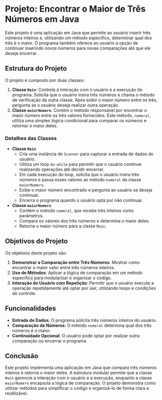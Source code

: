 <h1>Projeto: Encontrar o Maior de Três Números em Java</h1>

<p>Este projeto é uma aplicação em Java que permite ao usuário inserir três números inteiros e, utilizando um método específico, determinar qual dos três é o maior. O programa também oferece ao usuário a opção de continuar inserindo novos números para novas comparações até que ele deseje encerrar.</p>

<h2>Estrutura do Projeto</h2>

<p>O projeto é composto por duas classes:</p>

<ol>
    <li><strong>Classe <code>Main</code></strong>: Controla a interação com o usuário e a execução do programa. Solicita que o usuário insira três números e chama o método de verificação da outra classe. Após exibir o maior número entre os três, pergunta se o usuário deseja realizar outra operação.</li>
    <li><strong>Classe <code>maiorNumero</code></strong>: Contém o método responsável por encontrar o maior número entre os três valores fornecidos. Este método, <code>numeral</code>, utiliza uma simples lógica condicional para comparar os números e retornar o maior deles.</li>
</ol>

<h3>Detalhes das Classes</h3>

<ul>
    <li><strong>Classe <code>Main</code></strong>
        <ul>
            <li>Cria uma instância de <code>Scanner</code> para capturar a entrada de dados do usuário.</li>
            <li>Utiliza um loop <code>do-while</code> para permitir que o usuário continue realizando operações até decidir encerrar.</li>
            <li>Em cada execução do loop, solicita que o usuário insira três números e passa esses valores ao método <code>numeral</code> da classe <code>maiorNumero</code>.</li>
            <li>Exibe o maior número encontrado e pergunta ao usuário se deseja continuar.</li>
            <li>Encerra o programa quando o usuário opta por não continuar.</li>
        </ul>
    </li>
    <li><strong>Classe <code>maiorNumero</code></strong>
        <ul>
            <li>Contém o método <code>numeral</code>, que recebe três inteiros como parâmetros.</li>
            <li>Compara os valores dos três números e determina o maior deles.</li>
            <li>Retorna o maior número para a classe <code>Main</code>.</li>
        </ul>
    </li>
</ul>

<h2>Objetivos do Projeto</h2>

<p>Os objetivos deste projeto são:</p>

<ol>
    <li><strong>Demonstrar a Comparação entre Três Números</strong>: Mostrar como encontrar o maior valor entre três números inteiros.</li>
    <li><strong>Uso de Métodos</strong>: Aplicar a lógica de comparação em um método específico para modularizar e organizar o código.</li>
    <li><strong>Interação do Usuário com Repetição</strong>: Permitir que o usuário execute a operação repetidamente até optar por sair, utilizando loops e condições de controle.</li>
</ol>

<h2>Funcionalidades</h2>

<ul>
    <li><strong>Entrada de Dados</strong>: O programa solicita três números inteiros do usuário.</li>
    <li><strong>Comparação de Números</strong>: O método <code>numeral</code> determina qual dos três números é o maior.</li>
    <li><strong>Continuidade Opcional</strong>: O usuário pode optar por realizar outra comparação ou encerrar o programa.</li>
</ul>

<h2>Conclusão</h2>

<p>Este projeto implementa uma aplicação em Java que compara três números inteiros e retorna o maior deles. A estrutura modular permite que a classe <code>Main</code> gerencie a interação com o usuário e a execução, enquanto a classe <code>maiorNumero</code> encapsula a lógica de comparação. O projeto demonstra como utilizar métodos para simplificar o código e organizá-lo de forma clara e reutilizável.</p>
